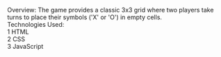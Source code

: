 Overview:
The game provides a classic 3x3 grid where two players take turns to place their symbols ('X' or 'O') in empty cells. 
<br>
Technologies Used:<br>
1 HTML<br>
2 CSS<br>
3 JavaScript
